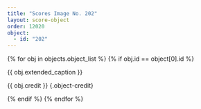 ```yaml
---
title: "Scores Image No. 202"
layout: score-object
order: 12020
object:
  - id: "202"
---
```


{% for obj in objects.object_list %}
{% if obj.id == object[0].id %}

{{ obj.extended_caption }}

{{ obj.credit }} {.object-credit}

{% endif %}
{% endfor %}
